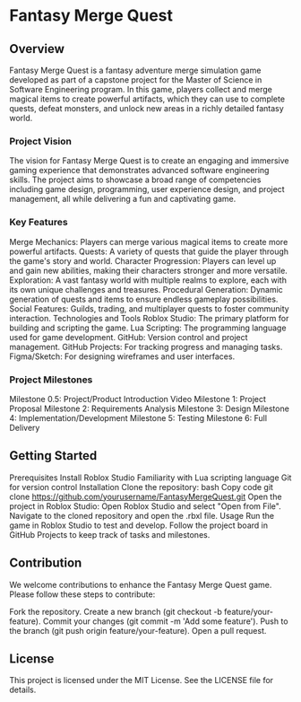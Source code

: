 # Fantasy Merge Quest

## Overview
Fantasy Merge Quest is a fantasy adventure merge simulation game developed as part of a capstone project for the Master of Science in Software Engineering program. In this game, players collect and merge magical items to create powerful artifacts, which they can use to complete quests, defeat monsters, and unlock new areas in a richly detailed fantasy world.

### Project Vision
The vision for Fantasy Merge Quest is to create an engaging and immersive gaming experience that demonstrates advanced software engineering skills. The project aims to showcase a broad range of competencies including game design, programming, user experience design, and project management, all while delivering a fun and captivating game.

### Key Features
Merge Mechanics: Players can merge various magical items to create more powerful artifacts.
Quests: A variety of quests that guide the player through the game's story and world.
Character Progression: Players can level up and gain new abilities, making their characters stronger and more versatile.
Exploration: A vast fantasy world with multiple realms to explore, each with its own unique challenges and treasures.
Procedural Generation: Dynamic generation of quests and items to ensure endless gameplay possibilities.
Social Features: Guilds, trading, and multiplayer quests to foster community interaction.
Technologies and Tools
Roblox Studio: The primary platform for building and scripting the game.
Lua Scripting: The programming language used for game development.
GitHub: Version control and project management.
GitHub Projects: For tracking progress and managing tasks.
Figma/Sketch: For designing wireframes and user interfaces.

### Project Milestones
Milestone 0.5: Project/Product Introduction Video
Milestone 1: Project Proposal
Milestone 2: Requirements Analysis
Milestone 3: Design
Milestone 4: Implementation/Development
Milestone 5: Testing
Milestone 6: Full Delivery


## Getting Started
Prerequisites
Install Roblox Studio
Familiarity with Lua scripting language
Git for version control
Installation
Clone the repository:
bash
Copy code
git clone https://github.com/yourusername/FantasyMergeQuest.git
Open the project in Roblox Studio:
Open Roblox Studio and select "Open from File".
Navigate to the cloned repository and open the .rbxl file.
Usage
Run the game in Roblox Studio to test and develop.
Follow the project board in GitHub Projects to keep track of tasks and milestones.

## Contribution
We welcome contributions to enhance the Fantasy Merge Quest game. Please follow these steps to contribute:

Fork the repository.
Create a new branch (git checkout -b feature/your-feature).
Commit your changes (git commit -m 'Add some feature').
Push to the branch (git push origin feature/your-feature).
Open a pull request.

## License
This project is licensed under the MIT License. See the LICENSE file for details.
